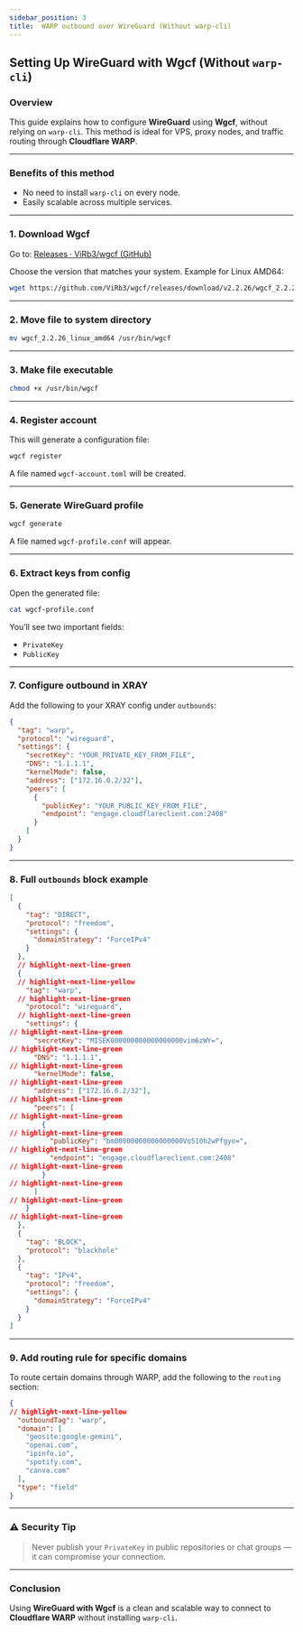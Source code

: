 ```yaml
---
sidebar_position: 3
title:  WARP outbound over WireGuard (Without warp-cli)
---
```


## Setting Up WireGuard with Wgcf (Without `warp-cli`)

### Overview

This guide explains how to configure **WireGuard** using **Wgcf**, without relying on `warp-cli`. This method is ideal for VPS, proxy nodes, and traffic routing through **Cloudflare WARP**.

---

### Benefits of this method

- No need to install `warp-cli` on every node.
- Easily scalable across multiple services.

---

### 1. Download Wgcf

Go to: [Releases · ViRb3/wgcf (GitHub)](https://github.com/ViRb3/wgcf/releases)

Choose the version that matches your system. Example for Linux AMD64:
```bash title="Download command"
wget https://github.com/ViRb3/wgcf/releases/download/v2.2.26/wgcf_2.2.26_linux_amd64
```

---

### 2. Move file to system directory

```bash title="Rename and move file"
mv wgcf_2.2.26_linux_amd64 /usr/bin/wgcf
```

---

### 3. Make file executable

```bash title="Set execution permissions"
chmod +x /usr/bin/wgcf
```

---

### 4. Register account

This will generate a configuration file:
```bash title="Register new account"
wgcf register
```
A file named `wgcf-account.toml` will be created.

---

### 5. Generate WireGuard profile

```bash title="Generate config"
wgcf generate
```
A file named `wgcf-profile.conf` will appear.

---

### 6. Extract keys from config

Open the generated file:
```bash title="View config"
cat wgcf-profile.conf
```

You’ll see two important fields:
- `PrivateKey` 
- `PublicKey`

---

### 7. Configure outbound in XRAY

Add the following to your XRAY config under `outbounds`:

```json title="XRAY WireGuard outbound example"
{
  "tag": "warp",
  "protocol": "wireguard",
  "settings": {
    "secretKey": "YOUR_PRIVATE_KEY_FROM_FILE",
    "DNS": "1.1.1.1",
    "kernelMode": false,
    "address": ["172.16.0.2/32"],
    "peers": [
      {
        "publicKey": "YOUR_PUBLIC_KEY_FROM_FILE",
        "endpoint": "engage.cloudflareclient.com:2408"
      }
    ]
  }
}
```

---

### 8. Full `outbounds` block example

```json title="Full outbound list with WARP"
[
  {
    "tag": "DIRECT",
    "protocol": "freedom",
    "settings": {
      "domainStrategy": "ForceIPv4"
    }
  },
  // highlight-next-line-green
  {
  // highlight-next-line-yellow
    "tag": "warp",
  // highlight-next-line-green
    "protocol": "wireguard",
  // highlight-next-line-green
    "settings": {
// highlight-next-line-green
      "secretKey": "MISEK000000000000000000vim6zWY=",
// highlight-next-line-green
      "DNS": "1.1.1.1",
// highlight-next-line-green
      "kernelMode": false,
// highlight-next-line-green
      "address": ["172.16.0.2/32"],
// highlight-next-line-green
      "peers": [
// highlight-next-line-green
        {
// highlight-next-line-green
          "publicKey": "bm00000000000000000Vo510h2wPfgyo=",
// highlight-next-line-green
          "endpoint": "engage.cloudflareclient.com:2408"
// highlight-next-line-green
        }
// highlight-next-line-green
      ]
// highlight-next-line-green
    }
// highlight-next-line-green
  },
  {
    "tag": "BLOCK",
    "protocol": "blackhole"
  },
  {
    "tag": "IPv4",
    "protocol": "freedom",
    "settings": {
      "domainStrategy": "ForceIPv4"
    }
  }
]
```

---

### 9. Add routing rule for specific domains

To route certain domains through WARP, add the following to the `routing` section:

```json title="Routing rule example"
{
// highlight-next-line-yellow
  "outboundTag": "warp",
  "domain": [
    "geosite:google-gemini",
    "openai.com",
    "ipinfo.io",
    "spotify.com",
    "canva.com"
  ],
  "type": "field"
}
```

---

### ⚠️ Security Tip

> Never publish your `PrivateKey` in public repositories or chat groups — it can compromise your connection.

---

### Conclusion

Using **WireGuard with Wgcf** is a clean and scalable way to connect to **Cloudflare WARP** without installing `warp-cli`. 
